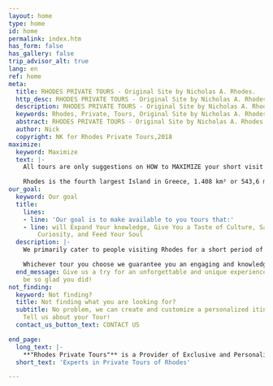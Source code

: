 ```yaml
---
layout: home
type: home
id: home
permalink: index.htm
has_form: false
has_gallery: false
trip_advisor_alt: true
lang: en
ref: home
meta:
  title: RHODES PRIVATE TOURS - Original Site by Nicholas A. Rhodes.
  http_desc: RHODES PRIVATE TOURS - Original Site by Nicholas A. Rhodes, Rhodes Shore Excursions, Private Day Tours, Sightseeing group tours, Rhodes Taxi Tours, Rhodes Allure Tours, VIP Tour Services and custom city tours of Rhodes Island Greece
  description: RHODES PRIVATE TOURS - Original Site by Nicholas A. Rhodes, Shore Excursions, Private Day Tours, Rhodes Allure Tours, Rhodes Taxi Tours
  keywords: Rhodes, Private, Tours, Original Site by Nicholas A. Rhodes, shore, excursions, day tours, allure tours, taxi tours, driving, guided, walking, customized, tailored, executive, accessible, limo ,VIP services, island tour
  abstract: RHODES PRIVATE TOURS - Original Site by Nicholas A. Rhodes
  author: Nick
  copyright: NK for Rhodes Private Tours,2018
maximize:
  keyword: Maximize
  text: |-
    All tours are only suggestions on HOW to MAXIMIZE your short visit on the Island.

    Rhodes is the fourth largest Island in Greece, 1.408 km² or 543,6 miles². We know how to use your precious travel time most efficiently...
our_goal:
  keyword: Our goal
  title:
    lines:
    - line: 'Our goal is to make available to you tours that:'
    - line: will Expand Your knowledge, Give You a Taste of Culture, Satisfy Your
        Curiosity, and Feed Your Soul
  description: |-
    We primarily cater to people visiting Rhodes for a short period of time and who would really like to make the most of their visit to this majestic island. Our priority is to provide all our clients with consistently high-quality services. We make it our business to offer our honored guests a delightful, long-lasting impression of the truly extraordinary island of Rhodes. Our tours include wine excursions, family tours, beach tours, we have also modified tours for seniors in Rhodes, ensuring that there is something for everyone. Visitors can expect to visit the natural wonders of Rhodes, spectacular viewpoints and scenic landscapes.

    Whichever tour you choose we guarantee you an engaging and knowledgeable chauffer (tour-driver), or a passionate tour guide, who will unveil the beauty of the island to you. Our planned tours have been providing our guests with memorable experiences for over three decades, and it will show when you meet us. Our top tier services will speak louder than any description or letter of experience ever will.
  end_message: Give us a try for an unforgettable and unique experience. You will
    be so glad you did!
not_finding:
  keyword: Not finding?
  title: Not finding what you are looking for?
  subtitle: No problem, we can create and customize a personalized itinerary for you.
    Tell us about your Tour!
  contact_us_button_text: CONTACT US

end_page:
  long_text: |-
    **"Rhodes Private Tours"** is a Provider of Exclusive and Personalized Tour Experiences. We deliver Private Sightseeing tours at very affordable rates. All our tours are fully customizable to suit your travel needs, interests, schedules, and dates.
  short_text: 'Experts in Private Tours of Rhodes'  

---
```

